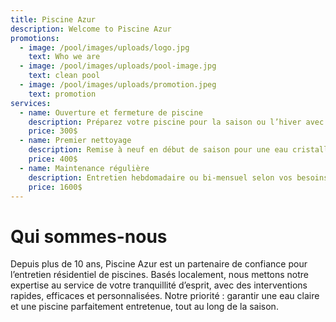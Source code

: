 ```yaml
---
title: Piscine Azur
description: Welcome to Piscine Azur
promotions:
  - image: /pool/images/uploads/logo.jpg
    text: Who we are
  - image: /pool/images/uploads/pool-image.jpg
    text: clean pool
  - image: /pool/images/uploads/promotion.jpeg
    text: promotion
services:
  - name: Ouverture et fermeture de piscine
    description: Préparez votre piscine pour la saison ou l’hiver avec un service complet.
    price: 300$
  - name: Premier nettoyage
    description: Remise à neuf en début de saison pour une eau cristalline.
    price: 400$
  - name: Maintenance régulière
    description: Entretien hebdomadaire ou bi-mensuel selon vos besoins.
    price: 1600$
---
```


# Qui sommes-nous

Depuis plus de 10 ans, Piscine Azur est un partenaire de confiance pour l’entretien résidentiel de piscines. Basés localement, nous mettons notre expertise au service de votre tranquillité d’esprit, avec des interventions rapides, efficaces et personnalisées. Notre priorité : garantir une eau claire et une piscine parfaitement entretenue, tout au long de la saison.
